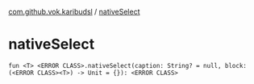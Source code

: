 [com.github.vok.karibudsl](index.md) / [nativeSelect](.)

# nativeSelect

`fun <T> <ERROR CLASS>.nativeSelect(caption: String? = null, block: (<ERROR CLASS><T>) -> Unit = {}): <ERROR CLASS>`